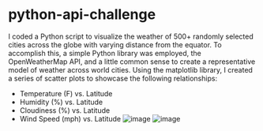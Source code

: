 # python-api-challenge

I coded a Python script to visualize the weather of 500+ randomly selected cities across the globe with varying distance from the equator. To accomplish this, a simple Python library was employed, the OpenWeatherMap API, and a little common sense to create a representative model of weather across world cities. Using the matplotlib library, I created a series of scatter plots to showcase the following relationships:

 - Temperature (F) vs. Latitude
 - Humidity (%) vs. Latitude
 - Cloudiness (%) vs. Latitude
 - Wind Speed (mph) vs. Latitude
![image](https://user-images.githubusercontent.com/54033512/71743551-77b3d600-2e2a-11ea-9586-837c6c44f77d.png)
![image](https://user-images.githubusercontent.com/54033512/71743488-4d621880-2e2a-11ea-8ae8-bb8dab797bf0.png)
